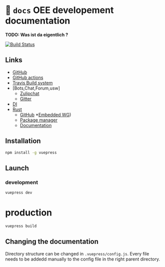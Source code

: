 # :book: `docs` OEE developement documentation

**TODO: Was ist da eigentlich ?**

[![Build Status](https://travis-ci.com/lar-rs/docs.svg?branch=master)](https://travis-ci.com/lar-rs/docs-dev)


## Links

* [GitHub](https://github.com/lar-rs)
* [GitHub actions](https://travis-ci.com/lar-rs)
* [Travis Build system](https://travis-ci.com/lar-rs)
* [Bots,Chat,Forum,usw]
    * [Zulipchat](https://lar.zulipchat.com)
    * [Gitter](https://gitter.im/larpwa)
* [DI]()
* [Rust](https://www.rust-lang.org/) 
    * [GitHub](https://github.com/rust-lang)
        *[Embedded WG](https://github.com/rust-lang))
    * [Package manager](https://crates.io/)
    * [Documentation](https://docs.rs/)


## Installation


```bash
npm install -g vuepress
```

## Launch

### development
```bash
vuepress dev
```

# production
```bash
vuepress build
```

## Changing the documentation

Directory structure can be changed in `.vuepress/config.js`. Every file needs to be addedd manually to the config file in the right parent directory.



[mdbook]: https://github.com/rust-lang-nursery/mdBook
[rustup]: https://github.com/rust-lang-nursery/rustup.rs/
[ghpage]: https://lar-ag.github.io/docs/
[book-issues]: https://github.com/lar-ag/docs-dev/issues
